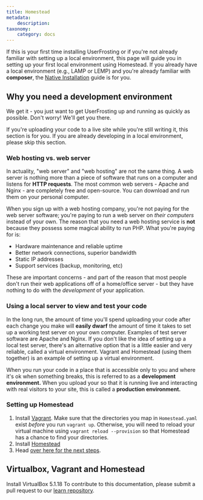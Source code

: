 ```yaml
---
title: Homestead
metadata:
    description: 
taxonomy:
    category: docs
---
```


If this is your first time installing UserFrosting or if you're not already familiar with setting up a local environment, this page will guide you in setting up your first local environment using Homestead. If you already have a local environment (e.g., LAMP or LEMP) and you're already familiar with **composer**, the [Native Installation](/installation/environment/native) guide is for you.

## Why you need a development environment

We get it - you just want to get UserFrosting up and running as quickly as possible.  Don't worry!  We'll get you there.

If you're uploading your code to a live site while you're still writing it, this section is for you. If you are already developing in a local environment, please skip this section.

### Web hosting vs. web server

In actuality, "web server" and "web hosting" are not the same thing. A web server is nothing more than a piece of software that runs on a computer and listens for **HTTP requests**.  The most common web servers - Apache and Nginx - are completely free and open-source.  You can download and run them on your personal computer.  

When you sign up with a web hosting company, you're not paying for the web server software; you're paying to run a web server on _their computers_ instead of your own.  The reason that you need a web hosting service is **not** because they possess some magical ability to run PHP.  What you're paying for is:

- Hardware maintenance and reliable uptime
- Better network connections, superior bandwidth
- Static IP addresses
- Support services (backup, monitoring, etc)

These are important concerns - and part of the reason that most people don't run their web applications off of a home/office server - but they have nothing to do with the _development_ of your application.

### Using a local server to view and test your code

In the long run, the amount of time you'll spend uploading your code after each change you make will **easily dwarf** the amount of time it takes to set up a working test server on your own computer.  Examples of test server software are Apache and Nginx. If you don't like the idea of setting up a local test server, there's an alternative option that is a little easier and very reliable, called a virtual environment. Vagrant and Homestead (using them together) is an example of setting up a virtual environment.  

When you run your code in a place that is accessible only to you and where it's ok when something breaks, this is referred to as a **development environment.**  When you upload your so that it is running live and interacting with real visitors to your site, this is called a **production environment.**


### Setting up Homestead

1. Install [Vagrant](https://scotch.io/tutorials/get-vagrant-up-and-running-in-no-time). Make sure that the directories you map in `Homestead.yaml` exist _before_ you run `vagrant up`.  Otherwise, you will need to reload your virtual machine using `vagrant reload --provision` so that Homestead has a chance to find your directories.
2. Install [Homestead](https://scotch.io/tutorials/getting-started-with-laravel-homestead)
3. Head [over here for the next steps](/installation/environment/native#ClonetheUserFrostingrepository).

## Virtualbox, Vagrant and Homestead

Install VirtualBox 5.1.18
To contribute to this documentation, please submit a pull request to our [learn repository](https://github.com/userfrosting/learn/tree/master/pages).

